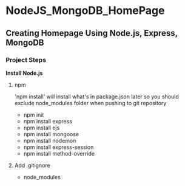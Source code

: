 # NodeJS_MongoDB_HomePage

## Creating Homepage Using Node.js, Express, MongoDB

### Project Steps

**Install Node.js**

1. npm 

    'npm install' will install what's in package.json later so you should exclude node_modules folder when pushing to git repository

   - npm init
   - npm install express
   - npm install ejs
   - npm install mongoose
   - npm install nodemon
   - npm install express-session
   - npm install method-override

2. Add .gitignore
   - node_modules